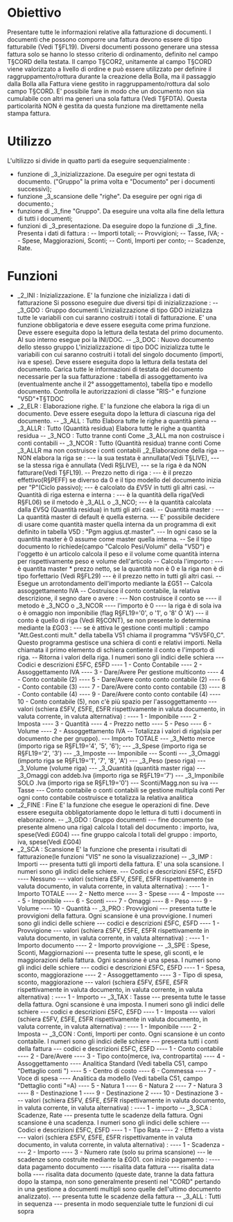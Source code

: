 # Obiettivo
Presentare tutte le informazioni relative alla fatturazione di documenti.
I documenti che possono comporre una fattura devono essere di tipo fatturabile (Vedi T§FL19).
Diversi documenti possono generare una stessa fattura solo se hanno lo stesso criterio di ordinamento, definito nel campo T§CORD della testata.
Il campo T§COR2, unitamente al campo T§CORD viene valorizzato a livello di ordine e può essere utilizzato per definire il raggruppamento/rottura durante la creazione della Bolla, ma il passaggio dalla Bolla alla Fattura viene gestito in raggruppamento/rottura dal solo campo T§CORD.
E' possibile fare in modo che un documento non sia cumulabile con altri ma generi una sola fattura (Vedi T§FDTA). Questa particolarità NON è gestita da questa funzione ma direttamente
nella stampa fattura.
# Utilizzo
L'ultilizzo si divide in quatto parti da eseguire sequenzialmente : 

- funzione di _3_inizializzazione. Da eseguire per ogni testata di documento. ("Gruppo" la prima volta e "Documento" per i documenti successivi);
- funzione _3_scansione delle "righe". Da eseguire per ogni riga di documento.;
- funzione di _3_fine "Gruppo". Da eseguire una volta alla fine della lettura di tutti i documenti;
- funzioni di _3_presentazione. Da eseguire dopo la funzione di _3_fine. Presenta i dati di fattura : 
--  Importi totali;
--  Provvigioni;
--  Tasse, IVA;
--  Spese, Maggiorazioni, Sconti;
--  Conti, Importi per conto;
--  Scadenze, Rate.

# Funzioni

- _2_INI :   Inizializzazione.
E' la funzione che inizializza i dati di fatturazione
Si possono eseguire due diversi tipi di inizializzazione : 
-- _3_GDO :  Gruppo documenti
L'inizializzazione di tipo GDO inizializza tutte le variabili con cui saranno costruiti i totali di fatturazione.
E' una funzione obbligatoria e deve essere eseguita come prima funzione.
Deve essere eseguita dopo la lettura della testata del primo documento.
Al suo interno esegue poi la INI/DOC.
-- _3_DOC :   Nuovo documento dello stesso gruppo
L'inizializzazione di tipo DOC inizializza tutte le variabili con cui saranno costruiti i totali del singolo documento (importi, iva e spese).
Deve essere eseguita dopo la lettura della testata del documento.
Carica tutte le informazioni di testata del documento necessarie per la sua fatturazione :  tabella di assoggettamento iva (eventualmente anche il 2° assoggettamento), tabella tipo e modello documento.
Controlla le autorizzazioni di classe "RIS-" e funzione "V5D"+T§TDOC
- _2_ELR :  Elaborazione righe.
E' la funzione che elabora la riga di un documento.
Deve essere eseguita dopo la lettura di ciascuna riga del documento.
-- _3_ALL :  Tutto
Elabora tutte le righe a quantità piena
-- _3_ALLR :  Tutto (Quantità residua)
Elabora tutte le righe a quantità residua
-- _3_NCO :  Tutto tranne conti
Come _3_ALL ma non costruisce i conti contabili
-- _3_NCOR :  Tutto (Quantità residua) tranne conti
Come _3_ALLR ma non costruisce i conti contabili
_2_Elaborazione della riga
-- NON elabora la riga se : 
--- la sua testata è annullata(Vedi T§LIVE),
--- se la stessa riga è annullata (Vedi R§LIVE),
--- se la riga è da NON fatturare(Vedi T§FL19).
-- Prezzo netto di riga : 
--- è il prezzo effettivo(R§PEFF) se diverso da 0 e il tipo modello del documento inizia per "P"(Ciclo passivo);
--- è calcolato da £V5V in tutti gli altri casi.
-- Quantità di riga esterna e interna : 
--- è la quantità della riga(Vedi R§FL06) se il metodo è _3_ALL o _3_NCO;
--- è la quantità calcolata dalla £V5Q (Quantità residua) in tutti gli atri casi.
-- Quantità master : 
--- La quantità master di default è quella esterna.
--- E' possibile decidere di usare come quantità master quella interna da un programma di exit definito in tabella V5D :  "Pgm aggius.qt.master".
--- In ogni caso se la quantità master è 0 assume come master quella interna.
-- Se il tipo documento lo richiede(campo "Calcolo Pesi/Volumi" della "V5D") e l'oggetto è un articolo calcola il peso e il volume come quantità interna per rispettivamente  peso e volume dell'articolo
-- Calcola l'importo : 
--- è quantita master \* prezzo netto, se la quantità non è 0 e la riga non è di tipo forfettario (Vedi R§FL29)
---  è il prezzo netto in tutti gli altri casi.
-- Esegue un arrotondamento dell'importo mediante la £G51
-- Calcola assoggettamento IVA
-- Costruisce il conto contabile, la relativa descrizione, il segno dare o avere : 
--- Non costruisce il conto se
---- il metodo è _3_NCO o _3_NCOR
---- l'importo è 0
---- la riga è di sola iva o è omaggio non imponibilie (flag R§FL19='0', o '1', o '8' O 'A')
--- il conto è quello di riga (Vedi R§CONT), se non presente lo determina mediante la £G03 : 
--- se è attiva le gestione conti multipli :  campo "Att.Gest.conti mult." della tabella V51 chiama il programma "V5V5F0_C". Questo programma  gestisce una schiera di conti e relativi importi. Nella chiamata il primo elemento di schiera contiente il conto e l'importo di riga.
-- Ritorna i valori della riga. I numeri sono gli indici delle schiera
--- Codici e descrizioni £5FC, £5FD
---- 1 - Conto Contabile
---- 2 - Assoggettamento IVA
---- 3 - Dare/Avere
Per gestione multiconto
---- 4 - Conto contabile (2)
---- 5 - Dare/Avere conto conto contabile (2)
---- 6 - Conto contabile (3)
---- 7 - Dare/Avere conto conto contabile (3)
---- 8 - Conto contabile (4)
---- 9 - Dare/Avere conto conto contabile (4)
---- 10 - Conto contabile (5), non c'è più spazio per l'assoggettamento
--- valori (schiera £5FV, £5FE, £5FR rispettivamente in valuta documento, in valuta corrente, in valuta alternativa) : 
---- 1 - Imponibile
---- 2 - Imposta
---- 3 - Quantità
---- 4 - Prezzo netto
---- 5 - Peso
---- 6 - Volume
---- 2 - Assoggettamento IVA
-- Totalizza i valori di riga(sia per documento che per gruppo).
--- Importo TOTALE
---  _3_Netto merce (importo riga se R§FL19='4', '5', '6');
--- _3_Spese (importo riga se R§FL19='2', '3')
--- _3_Imposte
--- Imponibile
--- Sconti
--- _3_Omaggi (importo riga se R§FL19='1', '7', '8', 'A')
--- _3_Peso (peso riga)
--- _3_Volume  (volume riga)
--- _3_Quantità (quantità master riga)
--- _3_Omaggi con addeb.Iva (importo riga se R§FL19='7')
--- _3_Imponibile SOLO .Iva (importo riga se R§FL19='0')
--- Sconti/Magg.non su iva
--- Tasse
--- Conto contabile o conti contabili se gestione multipla conti
Per ogni conto contabile costruisce e totalizza la relativa analitica
- _2_FINE :  Fine
E' la funzione che esegue le operazioni di fine.
Deve essere eseguita obbligatoriamente dopo le lettura di tutti i documenti in elaborazione.
-- _3_GDO :  Gruppo documenti
--- fine documento (se presente almeno una riga)
calcola l totali del documento :  importo, iva, spese(Vedi £G04)
--- fine gruppo
calcola l totali del gruppo :  importo, iva, spese(Vedi £G04)
- _2_SCA :  Scansione
E' la funzione che presenta i risultati di fatturazione(le funzioni "VIS" ne sono la visualizzazione)
-- _3_IMP :  Importi
--- presenta tutti gli importi della fattura. E' una sola scansione. I numeri sono gli indici delle schiere.
--- Codici e descrizioni £5FC, £5FD
---- Nessuno
--- valori (schiera £5FV, £5FE, £5FR rispettivamente in valuta documento, in valuta corrente, in valuta alternativa) : 
---- 1 - Importo TOTALE
---- 2 - Netto merce
---- 3 - Spese
---- 4 - Imposte
---- 5 - Imponibile
---- 6 - Sconti
---- 7 - Omaggi
---- 8 - Peso
---- 9 - Volume
---- 10 - Quantità
-- _3_PRO :  Provvigioni
--- presenta tutte le provvigioni della fattura. Ogni scansione è una provvigione. I numeri sono gli indici delle schiere
--- codici e descrizioni £5FC, £5FD
---- 1 - Provvigione
--- valori (schiera £5FV, £5FE, £5FR rispettivamente in valuta documento, in valuta corrente, in valuta alternativa) : 
---- 1 - Importo documento
---- 2 - Importo provvigione
-- _3_SPE :  Spese, Sconti, Maggiornazioni
--- presenta tutte le spese, gli sconti, e le maggiorazioni della fattura. Ogni scansione è una spesa. I numeri sono gli indici delle schiere
--- codici e descrizioni £5FC, £5FD
---- 1 - Spesa, sconto, maggiorazione
---- 2 - Assoggettamento
---- 3 - Tipo di spesa, sconto, maggiorazione
--- valori (schiera £5FV, £5FE, £5FR rispettivamente in valuta documento, in valuta corrente, in valuta alternativa) : 
---- 1 - Importo
-- _3_TAX :  Tasse
--- presenta tutte le tasse della fattura. Ogni scansione è una imposta. I numeri sono gli indici delle schiere
--- codici e descrizioni £5FC, £5FD
---- 1 - Imposta
--- valori (schiera £5FV, £5FE, £5FR rispettivamente in valuta documento, in valuta corrente, in valuta alternativa) : 
---- 1 - Imponibile
---- 2 - Imposta
-- _3_CON :  Conti, Importi per conto. Ogni scansione è un conto contabile. I numeri sono gli indici delle schiere
--- presenta tutti i conti della fattura
--- codici e descrizioni £5FC, £5FD
---- 1 - Conto contabile
---- 2 - Dare/Avere
---- 3 - Tipo conto(merce, iva, contropartita)
---- 4 - Assoggettamento
---- Analitica Standard (Vedi tabella C51, campo "Dettaglio conti ")
---- 5 - Centro di costo
---- 6 - Commessa
---- 7 - Voce di spesa
---- Analitica da modello (Vedi tabella C51, campo "Dettaglio conti "=A)
---- 5 - Natura 1
---- 6 - Natura 2
---- 7 - Natura 3
---- 8 - Destinazione 1
---- 9 - Destinazione 2
---- 10 - Destinazione 3
--- valori (schiera £5FV, £5FE, £5FR rispettivamente in valuta documento, in valuta corrente, in valuta alternativa) : 
---- 1 -  importo
-- _3_SCA :  Scadenze, Rate
--- presenta tutte le scadenze della fattura. Ogni scansione è una scadenza. I numeri sono gli indici delle schiere
--- Codici e descrizioni £5FC, £5FD
---- 1 - Tipo Rata
---- 2 - Effetto a vista
--- valori (schiera £5FV, £5FE, £5FR rispettivamente in valuta documento, in valuta corrente, in valuta alternativa) : 
---- 1 - Scadenza
---- 2 - Importo
---- 3 - Numero rate (solo su prima scansione)
--- le scadenze sono costruite mediante la £G01. con inizio pagamento : 
---- data pagamento documento
---- risalita data fattura
---- risalita data bolla
---- risalita data documento
     (queste date, tranne la data fattura dopo la stampa,  non sono generalmente presenti nel "CORD" pertando in una gestione a documenti multipli sono quelle dell'ultimo documento analizzato).
---  presenta tutte le scadenze della fattura
-- _3_ALL :  Tutti in sequenza
--- presenta in modo sequenziale tutte le funzioni di cui sopra

